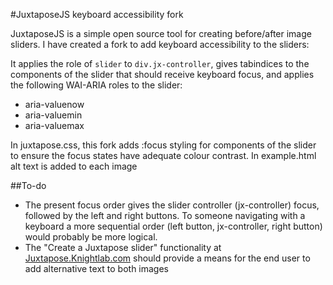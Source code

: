 #JuxtaposeJS keyboard accessibility fork

JuxtaposeJS is a simple open source tool for creating before/after image sliders. I have created a fork to add keyboard accessibility to the sliders: 

It applies the role of <code>slider</code> to <code>div.jx-controller</code>, gives tabindices to the components of the slider that should receive keyboard focus,
and applies the following WAI-ARIA roles to the slider: 

<ul>
	<li>aria-valuenow</li>
	<li>aria-valuemin</li>
	<li>aria-valuemax</li>
</ul>

In juxtapose.css, this fork adds :focus styling for components of the slider to ensure the focus states have adequate colour contrast. 
In example.html alt text is added to each image

##To-do
<ul>
	<li>The present focus order gives the slider controller (jx-controller) focus, followed by the left and right buttons. To someone navigating with a keyboard
	a more sequential order (left button, jx-controller, right button) would probably be more logical.</li>
	<li>The "Create a Juxtapose slider" functionality at <a href="http://juxtapose.knightlab.com/">Juxtapose.Knightlab.com</a> should provide a means for the end
	user to add alternative text to both images</li>
 </ul>